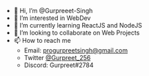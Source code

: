 - 👋 Hi, I’m @Gurpreeet-Singh
- 👀 I’m interested in WebDev
- 🌱 I’m currently learning ReactJS and NodeJS
- 💞️ I’m looking to collaborate on Web Projects
- 📫 How to reach me
  - Email: progurpreetsingh@gmail.com
  - Twitter [@Gurpreet_256](https://twitter.com/Gurpreet_256)
  - Discord: Gurpreet#2784

<!---
Gurpreeet-Singh/Gurpreeet-Singh is a ✨ special ✨ repository because its `README.md` (this file) appears on your GitHub profile.
You can click the Preview link to take a look at your changes.
--->
